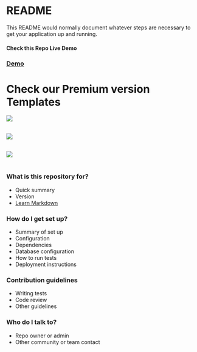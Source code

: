 # README #

This README would normally document whatever steps are necessary to get your application up and running.

<h4>Check this Repo Live Demo</h4>
<h3><a href="https://matrixadmin.wrappixel.com/">Demo</a></h3>

# Check our Premium version Templates
<a href="https://wrappixel.com/templates/xtremeadmin/"><img src="https://wrappixel.com/wp-content/uploads/edd/2018/07/xtreme-admin-bts-wp-preview.jpg"/></a><br/><br/>

<a href="https://wrappixel.com/templates/adminpro/"><img src="https://wrappixel.com/wp-content/uploads/edd/2018/01/adminpro-bootstrap-wp.jpg"/></a><br/><br/>

<a href="https://wrappixel.com/templates/materialpro/"><img src="https://wrappixel.com/wp-content/uploads/edd/2018/01/material-pro-bootstrap-admin.jpg"/></a><br/><br/>


### What is this repository for? ###

* Quick summary
* Version
* [Learn Markdown](https://bitbucket.org/tutorials/markdowndemo)

### How do I get set up? ###

* Summary of set up
* Configuration
* Dependencies
* Database configuration
* How to run tests
* Deployment instructions

### Contribution guidelines ###

* Writing tests
* Code review
* Other guidelines

### Who do I talk to? ###

* Repo owner or admin
* Other community or team contact
